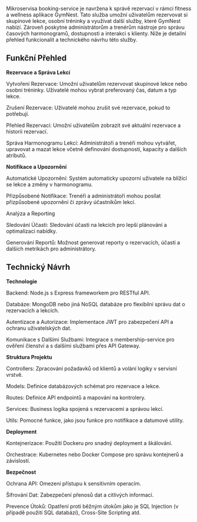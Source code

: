 
Mikroservisa booking-service je navržena k správě rezervací v rámci fitness a wellness aplikace GymNest. Tato služba umožní uživatelům rezervovat si skupinové lekce, osobní tréninky a využívat další služby, které GymNest nabízí. Zároveň poskytne administrátorům a trenérům nástroje pro správu časových harmonogramů, dostupnosti a interakci s klienty. Níže je detailní přehled funkcionalit a technického návrhu této služby.

## Funkční Přehled

**Rezervace a Správa Lekcí**

Vytvoření Rezervace: Umožní uživatelům rezervovat skupinové lekce nebo osobní tréninky. Uživatelé mohou vybrat preferovaný čas, datum a typ lekce.

Zrušení Rezervace: Uživatelé mohou zrušit své rezervace, pokud to potřebují.

Přehled Rezervací: Umožní uživatelům zobrazit své aktuální rezervace a historii rezervací.

Správa Harmonogramu Lekcí: Administrátoři a trenéři mohou vytvářet, upravovat a mazat lekce včetně definování dostupnosti, kapacity a dalších atributů.

**Notifikace a Upozornění**

Automatické Upozornění: Systém automaticky upozorní uživatele na blížící se lekce a změny v harmonogramu.

Přizpůsobené Notifikace: Trenéři a administrátoři mohou posílat přizpůsobené upozornění či zprávy účastníkům lekcí.

Analýza a Reporting

Sledování Účasti: Sledování účasti na lekcích pro lepší plánování a optimalizaci nabídky.

Generování Reportů: Možnost generovat reporty o rezervacích, účasti a dalších metrikách pro administrátory.

## Technický Návrh

**Technologie**

Backend: Node.js s Express frameworkem pro RESTful API.

Databáze: MongoDB nebo jiná NoSQL databáze pro flexibilní správu dat o rezervacích a lekcích.

Autentizace a Autorizace: Implementace JWT pro zabezpečení API a ochranu uživatelských dat.

Komunikace s Dalšími Službami: Integrace s membership-service pro ověření členství a s dalšími službami přes API Gateway.

**Struktura Projektu**

Controllers: Zpracování požadavků od klientů a volání logiky v servisní vrstvě.

Models: Definice databázových schémat pro rezervace a lekce.

Routes: Definice API endpointů a mapování na kontrolery.

Services: Business logika spojená s rezervacemi a správou lekcí.

Utils: Pomocné funkce, jako jsou funkce pro notifikace a datumové utility.

**Deployment**

Kontejnerizace: Použití Dockeru pro snadný deployment a škálování.

Orchestrace: Kubernetes nebo Docker Compose pro správu kontejnerů a závislostí.

**Bezpečnost**

Ochrana API: Omezení přístupu k sensitivním operacím.

Šifrování Dat: Zabezpečení přenosů dat a citlivých informací.

Prevence Útoků: Opatření proti běžným útokům jako je SQL Injection (v případě použití SQL databází), Cross-Site Scripting atd.